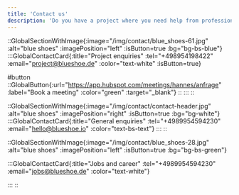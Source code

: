 ```yaml
---
title: 'Contact us'
description: 'Do you have a project where you need help from professionals?  Get in toch with us! phone: 089 954594 230 I mail: projekt@blueshoe.de'
---
```


::GlobalSectionWithImage{:image="/img/contact/blue_shoes-61.jpg" :alt="blue shoes" :imagePosition="left" :isButton=true :bg="bg-bs-blue"}
:::GlobalContactCard{:title="Project enquiries" :tel="+498954198422" :email="project@blueshoe.de" :color="text-white" :isButton=true}

#button
::GlobalButton{:url="https://app.hubspot.com/meetings/hannes/anfrage" :label="Book a meeting" :color="green" :target="_blank"}
::
:::
::

::GlobalSectionWithImage{:image="/img/contact/contact-header.jpg" :alt="blue shoes" :imagePosition="right" :isButton=true :bg="bg-white"}
:::GlobalContactCard{:title="General enquiries" :tel="+4989954594230" :email="hello@blueshoe.io" :color="text-bs-text"}
:::
::

::GlobalSectionWithImage{:image="/img/contact/blue_shoes-28.jpg" :alt="blue shoes" :imagePosition="left" :isButton=true :bg="bg-bs-green"}

:::GlobalContactCard{:title="Jobs and career" :tel="+4989954594230" :email="jobs@blueshoe.de" :color="text-white"}

:::
::


